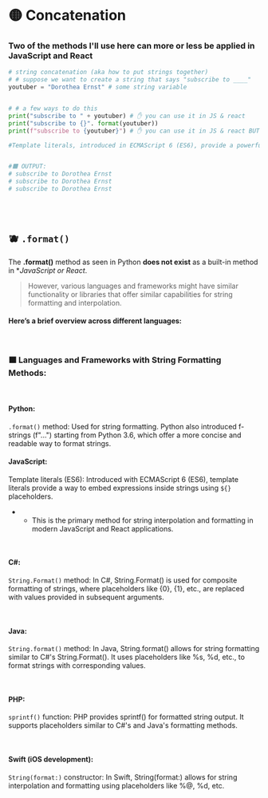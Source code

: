 # 🟡 Concatenation

### Two of the methods I'll use here can more or less be applied in JavaScript and React



```python
# string concatenation (aka how to put strings together)
# # suppose we want to create a string that says "subscribe to ____"
youtuber = "Dorothea Ernst" # some string variable


# # a few ways to do this
print("subscribe to " + youtuber) # ✋ you can use it in JS & react
print("subscribe to {}". format(youtuber))
print(f"subscribe to {youtuber}") # ✋ you can use it in JS & react BUT, you dont use the f"", you will use the template literals: console.log(`subscribe to ${youtuber}`);

#Template literals, introduced in ECMAScript 6 (ES6), provide a powerful way to embed expressions inside strings using ${} placeholders. This is quite similar to Python's f-strings and is now widely used in modern JavaScript and React applications.


#🟧 OUTPUT:
# subscribe to Dorothea Ernst
# subscribe to Dorothea Ernst
# subscribe to Dorothea Ernst
```

<br>
<br>

## 🫐 `.format()`

The **.format()** method as seen in Python **does not exist** as a built-in method in **JavaScript or React*.

>However, various languages and frameworks might have similar functionality or libraries that offer similar capabilities for string formatting and interpolation.

#### Here’s a brief overview across different languages:

<br>

### 🟧 Languages and Frameworks with String Formatting Methods:

<br>

#### Python:

`.format()` method: Used for string formatting. Python also introduced f-strings (f"...") starting from Python 3.6, which offer a more concise and readable way to format strings.



#### JavaScript:

Template literals (ES6): Introduced with ECMAScript 6 (ES6), template literals provide a way to embed expressions inside strings using `${}` placeholders.

- - This is the primary method for string interpolation and formatting in modern JavaScript and React applications.

<br>

#### C#:

`String.Format()` method: In C#, String.Format() is used for composite formatting of strings, where placeholders like {0}, {1}, etc., are replaced with values provided in subsequent arguments.

<br>

#### Java:

`String.format()` method: In Java, String.format() allows for string formatting similar to C#'s String.Format(). It uses placeholders like %s, %d, etc., to format strings with corresponding values.

<br>

#### PHP:

`sprintf()` function: PHP provides sprintf() for formatted string output. It supports placeholders similar to C#'s and Java's formatting methods.


<br>

#### Swift (iOS development):

`String(format:)` constructor: In Swift, String(format:) allows for string interpolation and formatting using placeholders like %@, %d, etc.
